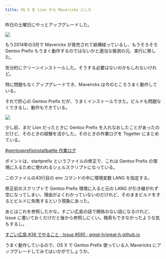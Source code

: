 ```yaml
---
title: OS X を Lion から Mavericks にした
---
```


昨日の土曜日にやっとアップグレードした。

<a href="https://gyazo.com/cfcf1d153aad16ab550c93f7018cdbf2">
  <img src="https://embed.gyazo.com/cfcf1d153aad16ab550c93f7018cdbf2.png" />
</a>

もう2014年の3月で Mavericks が発売されて結構経っているし、もうそろそろ Gentoo Prefix もうまく動作するのではないかと適当な推測の元、実行に移した。

気分的にクリーンインストールした。そうする必要はないのかもしれないけれど。

特に問題もなくアップグレードでき、Mavericks は今のところうまく動作している。

それで肝心の Gentoo Prefix だが、うまくインストールできた。ビルドも問題なくできるし、動作もできている。

<a href="https://gyazo.com/7baa334ab0b3fe605208385079711188">
  <img src="https://embed.gyazo.com/7baa334ab0b3fe605208385079711188.png" />
</a>

少し前、まだ Lion だったときに Gentoo Prefix を入れなおしたことがあったのだけど、そのときの経験を活かした。そのときの作業ログを Togetter にまとめている。

[#gentooprefixinstallbattle 作業ログ](http://togetter.com/li/636607)

ポイントは、startprefix というファイルの修正で、これは Gentoo Prefix の環境に入るために使われるシェルスクリプトになっている。

<script src="https://gist.github.com/furu/9305937.js"></script>

このファイルの43行目の env コマンドの中に環境変数 LANG を指定する。

修正前のスクリプトで Gentoo Prefix 環境に入ると元の LANG が引き継がれず空になってしまい、理由がよくわかっていないのだけれど、そのままビルドをするとビルドに失敗するという現象にあった。

あとはこれを参照したかな。すごい広島の話で関係のない話になるけれど、Issue に書いておくだけだと後から参照しにくい。検索もできなかったような気もするし。

[すごい広島 #36 でやること · Issue #595 · great-h/great-h.github.io](https://github.com/great-h/great-h.github.io/issues/595)

うまく動作しているので、OS X で Gentoo Prefix 使っている人 Mavericks にアップグレードしてみてはいかがでしょうか。
